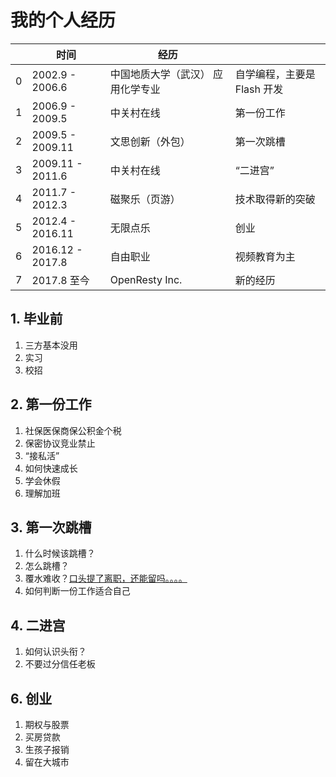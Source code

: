 我的个人经历
========

| | 时间 | 经历 | |
| -- | --------| -------- | -------- |
| 0 | 2002.9 - 2006.6 | 中国地质大学（武汉） 应用化学专业 | 自学编程，主要是 Flash 开发 |
| 1 | 2006.9 - 2009.5 | 中关村在线 | 第一份工作 |
| 2 | 2009.5 - 2009.11 | 文思创新（外包） | 第一次跳槽 |
| 3 | 2009.11 - 2011.6 | 中关村在线 | “二进宫” |
| 4 | 2011.7 - 2012.3 | 磁聚乐（页游） | 技术取得新的突破 |
| 5 | 2012.4 - 2016.11 | 无限点乐 | 创业 |
| 6 | 2016.12 - 2017.8 | 自由职业 | 视频教育为主 |
| 7 | 2017.8 至今 | OpenResty Inc. | 新的经历 |

## 1. 毕业前

1. 三方基本没用
2. 实习
3. 校招

## 2. 第一份工作

1. 社保医保商保公积金个税
2. 保密协议竞业禁止
3. “接私活”
4. 如何快速成长
5. 学会休假
6. 理解加班

## 3. 第一次跳槽

1. 什么时候该跳槽？
2. 怎么跳槽？
3. 覆水难收？[口头提了离职，还能留吗。。。。](https://www.v2ex.com/t/454369)
4. 如何判断一份工作适合自己

## 4. 二进宫

1. 如何认识头衔？
2. 不要过分信任老板

## 6. 创业

1. 期权与股票
2. 买房贷款
3. 生孩子报销
4. 留在大城市

